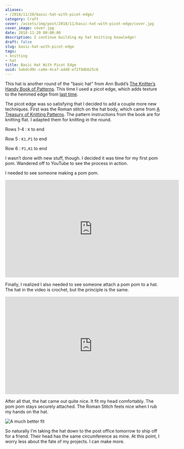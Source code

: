 ```yaml
---
aliases:
- /2018/11/20/basic-hat-with-picot-edge/
category: Craft
cover: /assets/img/post/2018/11/basic-hat-with-picot-edge/cover.jpg
cover_image: cover.jpg
date: 2018-11-20 00:00:00
description: I continue building my hat knitting knowledge!
draft: false
slug: basic-hat-with-picot-edge
tags:
- knitting
- hat
title: Basic Hat With Picot Edge
uuid: 5abdcd9c-ca8e-4ca7-a4d8-ef2f84bb25c6
---
```


This hat is another round of the "basic hat" from Ann Budd’s [The
Knitter’s Handy Book of
Patterns](https://www.goodreads.com/book/show/85015.Knitters_Handy_Book_Of_Patterns).
This time I used a picot edge, which adds texture to the hemmed edge
from [last time](/post/2018/11/basic-hat-with-hemmed-edge/).

The picot edge was so satisfying that I decided to add a couple more new
techniques. First was the Roman stitch on the hat body, which came from
[A Treasury of Knitting
Patterns](https://www.goodreads.com/book/show/129506.A_Treasury_of_Knitting_Patterns).
The pattern instructions from the book are for knitting flat. I adapted
them for knitting in the round.

Rows 1-4
: `K` to end

Row 5
: `K1,P1` to end

Row 6
: `P1,K1` to end

I wasn’t done with new stuff, though. I decided it was time for my first
pom pom. Wandered off to YouTube to see the process in action.

I needed to see someone making a pom pom.

<iframe width="560" height="315" src="https://www.youtube.com/embed/8ilFeg7dPIU" title="YouTube video player" frameborder="0" allow="accelerometer; autoplay; clipboard-write; encrypted-media; gyroscope; picture-in-picture" allowfullscreen></iframe>

Finally, I realized I also needed to see someone attach a pom pom to a
hat. The hat in the video is crochet, but the principle is the same.

<iframe width="560" height="315" src="https://www.youtube.com/embed/aiRQb5JkjzE" title="YouTube video player" frameborder="0" allow="accelerometer; autoplay; clipboard-write; encrypted-media; gyroscope; picture-in-picture" allowfullscreen></iframe>

After all that, the hat came out quite nice. It fit my head comfortably.
The pom pom stays securely attached. The Roman Stitch feels nice when I
rub my hands on the hat.

![A much better fit](/assets/img/post/2018/11/basic-hat-with-picot-edge/modeling.jpg)

So naturally I’m taking the hat down to the post office tomorrow to ship
off for a friend. Their head has the same circumference as mine. At this
point, I worry less about the fate of my projects. I can make more.